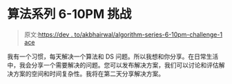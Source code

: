 # 算法系列 6-10PM 挑战

> 原文:[https://dev . to/akbhairwal/algorithm-series-6-10pm-challenge-1 ace](https://dev.to/akbhairwal/algorithm-series-6-10pm-challenge-1ace)

我有一个习惯，每天解决一个算法和 DS 问题。所以我想和你分享。在日常生活中，我会分享一个需要解决的问题。您可以发布解决方案，我们可以讨论和评估解决方案的空间和时间复杂性。我将在第二天分享解决方案。